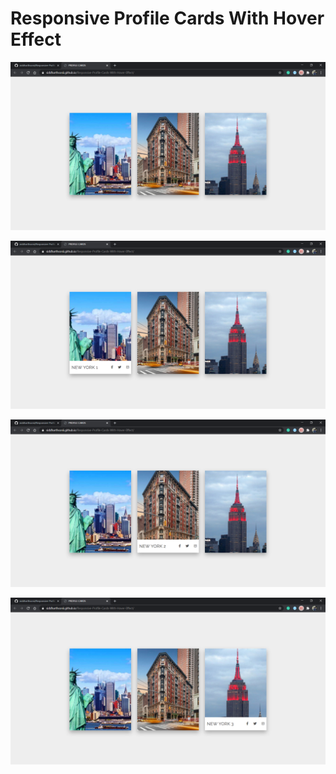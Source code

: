 # Responsive Profile Cards With Hover Effect

![](RC%201.png)

![](RC%202.png)

![](RC%203.png)

![](RC%204.png)
